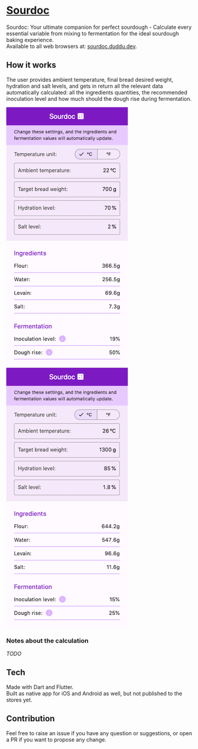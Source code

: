 # [Sourdoc](https://sourdoc.duddu.dev) 

Sourdoc: Your ultimate companion for perfect sourdough - Calculate every essential variable from mixing to fermentation for the ideal sourdough baking experience.  
Available to all web browsers at: [sourdoc.duddu.dev](https://sourdoc.duddu.dev).

## How it works

The user provides ambient temperature, final bread desired weight, hydration and salt levels, and gets in return all the relevant data automatically calculated: all the ingredients quantities, the recommended inoculation level and how much should the dough rise during fermentation.

![Sourdoc sample screenshot 1](https://raw.githubusercontent.com/duddu/sourdoc/main/docs/assets/web-home-screenshot_1.png)&nbsp;&nbsp;&nbsp;
![Sourdoc sample screenshot 2](https://raw.githubusercontent.com/duddu/sourdoc/main/docs/assets/web-home-screenshot_2.png)

### Notes about the calculation

_TODO_

## Tech 

Made with Dart and Flutter.  
Built as native app for iOS and Android as well, but not published to the stores yet.

## Contribution

Feel free to raise an issue if you have any question or suggestions, or open a PR if you want to propose any change.